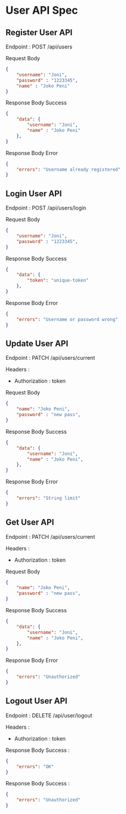 # User API Spec

## Register User API
Endpoint : POST /api/users

Request Body
```json
{
    "username": "Joni",
    "password" : "1223345",
    "name" : "Joko Peni"
}
```

Response Body Success
```json
{
    "data": {
        "username": "Joni",
        "name" : "Joko Peni"
    }, 
}
```

Response Body Error
```json
{
    "errors": "Username already registered"
}
```

## Login User API
Endpoint : POST /api/users/login

Request Body
```json
{
    "username": "Joni",
    "password" : "1223345",
}
```

Response Body Success
```json
{
    "data": {
        "token": "unique-token"
    }, 
}
```

Response Body Error
```json
{
    "errors": "Username or password wrong"
}
```


## Update User API

Endpoint : PATCH /api/users/current

Headers : 
- Authorization : token

Request Body
```json
{
    "name": "Joko Peni",
    "password" : "new pass", 
}
```

Response Body Success
```json
{
    "data": {
        "username": "Joni",
        "name" : "Joko Peni", 
    }, 
}
```

Response Body Error
```json
{
    "errors": "String limit"
}
```

## Get User API
Endpoint : PATCH /api/users/current

Headers : 
- Authorization : token

Request Body
```json
{
    "name": "Joko Peni",
    "password" : "new pass", 
}
```

Response Body Success
```json
{
    "data": {
        "username": "Joni",
        "name" : "Joko Peni", 
    }, 
}
```

Response Body Error
```json
{
    "errors": "Unauthorized"
}
```


## Logout User API
Endpoint : DELETE /api/user/logout

Headers : 
- Authorization : token

Response Body Success :
```json
{
    "errors": "OK"
}
```

Response Body Success :
```json
{
    "errors": "Unauthorized"
}
```